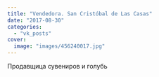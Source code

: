 ```yaml
---
title: "Vendedora. San Cristóbal de Las Casas"
date: "2017-08-30"
categories: 
  - "vk_posts"
cover:
  image: "images/456240017.jpg"
---
```


Продавщица сувениров и голубь
